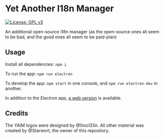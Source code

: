 # Yet Another I18n Manager

[![License: GPL v3](https://img.shields.io/badge/License-GPLv3-blue.svg)](https://www.gnu.org/licenses/gpl-3.0)

An additional open-source i18n manager (as the open-source ones all seem to be bad, and the good ones all seem to be paid-plan)

## Usage

Install all dependencies: `npm i`

To run the app: `npm run electron`

To develop the app: `npm start` in one console, and `npm run electron-dev` in another.

In addition to the Electron app, [a web version](https://starbright.dyndns.org/yaim) is available.

## Credits

The YAIM logos were designed by @0xicl33n. All other material was created by @Starwort, the owner of this repository.
